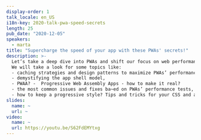 ```yaml
---
display-order: 1
talk_locale: en_US
i18n-key: 2020-talk-pwa-speed-secrets
length: 25
pub_date: "2020-12-05"
speakers:
  - marta
title: "Supercharge the speed of your app with these PWAs' secrets!"
description: >-
  Let’s take a deep dive into PWAs and shift our focus on web performance! In this talk, I will tell you the big secrets on how to improve the speed of your apps with progressive enhancement. 
  We will take a look for some topics like:
  - caching strategies and design patterns to maximize PWAs’ performance, 
  - demystifying the app shell model,
  - PWAA? -  Progressive Web Assembly Apps - how to make it real?
  - the most common issues and fixes ba~ed on PWAs’ performance tests,
  - how to keep a progressive style? Tips and tricks for your CSS and assets.
slides:
  name: ~
  url: ~
video:
  name: ~
  url: https://youtu.be/S62FdEMYtxg
---
```

